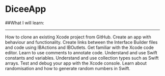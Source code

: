 # DiceeApp
 
##What I will learn:

---

How to clone an existing Xcode project from GitHub.
Create an app with behaviour and functionality.
Create links between the Interface Builder files and code using IBActions and IBOutlets.
Get familiar with the Xcode code editor.
Learn to use comments to annotate code.
Understand and use Swift constants and variables.
Understand and use collection types such as Swift arrays.
Test and debug your app with the Xcode console.
Learn about randomisation and how to generate random numbers in Swift.
